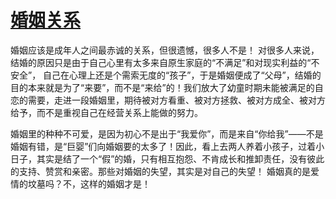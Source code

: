 # [婚姻关系](https://github.com/Luckyyyyyyy/phh-blog/issues/9)

婚姻应该是成年人之间最赤诚的关系，但很遗憾，很多人不是！ 对很多人来说，结婚的原因只是由于自己心里有太多来自原生家庭的“不满足”和对现实利益的“不安全”， 自己在心理上还是个需索无度的“孩子”，于是婚姻便成了“父母”，结婚的目的本来就是为了“来要”，而不是“来给”的！我们放大了幼童时期未能被满足的自恋的需要，走进一段婚姻里，期待被对方看重、被对方拯救、被对方成全、被对方给予，而不是重视自己在经营关系上能做的努力。

婚姻里的种种不可爱，是因为初心不是出于“我爱你”，而是来自“你给我”——不是婚姻有错，是“巨婴”们向婚姻要的太多了！因此，看上去两人养着小孩子，过着小日子，其实是结了一个“假”的婚，只有相互抱怨、不肯成长和推卸责任，没有彼此的支持、赞赏和亲密。那些对婚姻的失望，其实是对自己的失望！ 婚姻真的是爱情的坟墓吗？不，这样的婚姻才是！